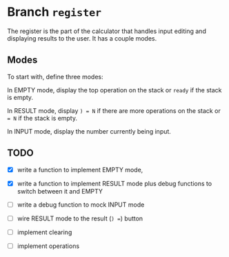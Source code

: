 # Branch `register`

The register is the part of the calculator that handles input editing and
displaying results to the user. It has a couple modes.

## Modes

To start with, define three modes:

In EMPTY mode, display the top operation on the stack or `ready` if the stack is
empty.

In RESULT mode, display `) = N` if there are more operations on the stack or `=
N` if the stack is empty.

In INPUT mode, display the number currently being input. 

## TODO

- [X]   write a function to implement EMPTY mode,

- [X]   write a function to implement RESULT mode plus debug functions to switch
        between it and EMPTY

- [ ]   write a debug function to mock INPUT mode

- [ ]   wire RESULT mode to the result (`) =`) button

- [ ]   implement clearing

- [ ]   implement operations
